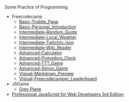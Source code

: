 Some Practice of Programming

* Freecodecamp
  * [Basic-Trubite_Page](https://codepen.io/19920612/full/NRvRGm/)
  * [Basic-Personal_Introduction](https://codepen.io/19920612/full/WGEzwr/)
  * [Intermediate-Random_Quote](https://codepen.io/19920612/full/jrxLaw/)
  * [Intermediate-Local_Weather](https://codepen.io/19920612/full/wzRLXz/)
  * [Intermediate-Twitchtv_json](https://codepen.io/19920612/full/NRZjMw/)
  * [Intermediate-Wiki_Reader](https://codepen.io/19920612/full/yaAmxp/)
  * [Advanced-Calculator](https://codepen.io/19920612/full/XNJqYW/)
  * [Advanced-Pomodoro_Clock](https://codepen.io/19920612/full/gLrXMz/)
  * [Advanced-TTT_Game](https://codepen.io/19920612/full/xREoKN/)
  * [Advanced-Simon_Game](https://codepen.io/19920612/full/woqpmg/)
  * [Visiual-Markdown_Preview](http://codepen.io/19920612/full/eBPdWy/)
  * [Visiual-Freecodecamper_Leaderboard](http://codepen.io/19920612/full/dOBxXB/)
* JSGame
  * [Grey Plane](https://codepen.io/19920612/full/BQvgPx/)
* [Professional JavaScript for Web Developers 3rd Edition](https://github.com/alivebao/Practice/tree/master/Professional%20JavaScript%20for%20Web%20Developers%203rd%20Edition)
